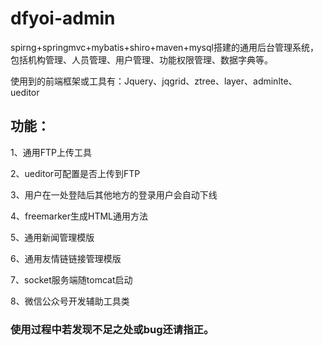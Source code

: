 # dfyoi-admin
spirng+springmvc+mybatis+shiro+maven+mysql搭建的通用后台管理系统，包括机构管理、人员管理、用户管理、功能权限管理、数据字典等。

使用到的前端框架或工具有：Jquery、jqgrid、ztree、layer、adminlte、ueditor

## 功能： 
1、通用FTP上传工具  

2、ueditor可配置是否上传到FTP   

3、用户在一处登陆后其他地方的登录用户会自动下线  

4、freemarker生成HTML通用方法  

5、通用新闻管理模版  

6、通用友情链链接管理模版  

7、socket服务端随tomcat启动  

8、微信公众号开发辅助工具类  

### 使用过程中若发现不足之处或bug还请指正。
